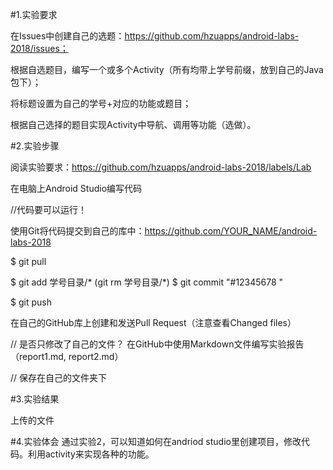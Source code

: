 #1.实验要求

在Issues中创建自己的选题：https://github.com/hzuapps/android-labs-2018/issues；

根据自选题目，编写一个或多个Activity（所有均带上学号前缀，放到自己的Java包下）；

将标题设置为自己的学号+对应的功能或题目；

根据自己选择的题目实现Activity中导航、调用等功能（选做）。

#2.实验步骤

阅读实验要求：https://github.com/hzuapps/android-labs-2018/labels/Lab

在电脑上Android Studio编写代码

//代码要可以运行！

使用Git将代码提交到自己的库中：https://github.com/YOUR_NAME/android-labs-2018

$ git pull

$ git add 学号目录/* (git rm 学号目录/*)
$ git commit "#12345678 "

$ git push

在自己的GitHub库上创建和发送Pull Request（注意查看Changed files）

// 是否只修改了自己的文件？
在GitHub中使用Markdown文件编写实验报告（report1.md, report2.md）

// 保存在自己的文件夹下

#3.实验结果

上传的文件

#4.实验体会
 通过实验2，可以知道如何在andriod studio里创建项目，修改代码。利用activity来实现各种的功能。

